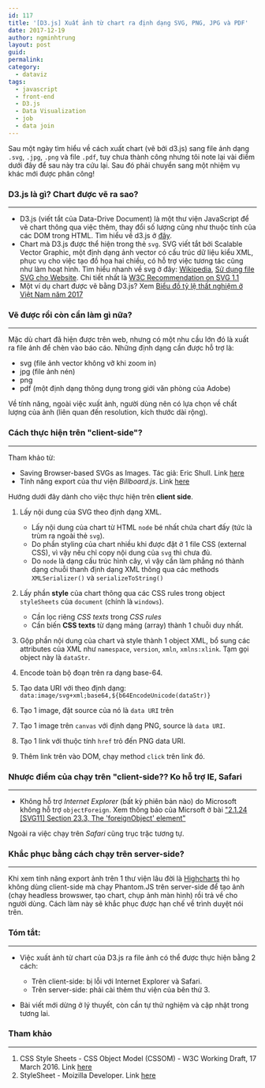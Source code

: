 ```yaml
---
id: 117
title: '[D3.js] Xuất ảnh từ chart ra định dạng SVG, PNG, JPG và PDF'
date: 2017-12-19
author: ngminhtrung
layout: post
guid: 
permalink: 
category:
  - dataviz
tags:
  - javascript
  - front-end
  - D3.js
  - Data Visualization
  - job
  - data join
---
```


Sau một ngày tìm hiểu về cách xuất chart (vẽ bởi d3.js) sang file ảnh dạng `.svg`, `.jpg`, `.png` và file `.pdf`, tuy chưa thành công nhưng tôi note lại vài điểm dưới đây để sau này tra cứu lại. Sau đó phải chuyển sang một nhiệm vụ khác mới được phân công!

### D3.js là gì? Chart được vẽ ra sao?
---

- D3.js (viết tắt của Data-Drive Document) là một thư viện JavaScript để vẽ chart thông qua việc thêm, thay đổi số lượng cũng như thuộc tính của các DOM trong HTML. Tìm hiểu về d3.js ở [đây](https://d3js.org/).
- Chart mà D3.js được thể hiện trong thẻ `svg`. SVG viết tắt bởi Scalable Vector Graphic, một định dạng ảnh vector có cấu trúc dữ liệu kiểu XML, phục vụ cho việc tạo đồ họa hai chiều, có hỗ trợ việc tương tác cũng như làm hoạt hình. Tìm hiểu nhanh về svg ở đây: [Wikipedia](https://en.wikipedia.org/wiki/Scalable_Vector_Graphics), [Sử dụng file SVG cho Website](https://kipalog.com/posts/Su-dung-file-SVG-cho-website). Chi tiết nhất là [W3C Recommendation on SVG 1.1](https://www.w3.org/TR/SVG/)
- Một ví dụ chart được vẽ bằng D3.js? Xem [Biểu đồ tỷ lệ thất nghiệm ở Việt Nam năm 2017](https://ngminhtrung.github.io/projects/learning/d3/vietnam/vn-unemployment-2016/)

### Vẽ được rồi còn cần làm gì nữa?
--- 
Mặc dù chart đã hiện được trên web, nhưng có một nhu cầu lớn đó là xuất ra file ảnh để chèn vào báo cáo. Những định dạng cần được hỗ trợ là:
- svg (file ảnh vector không vỡ khi zoom in)
- jpg (file ảnh nén)
- png
- pdf (một định dạng thông dụng trong giới văn phòng của Adobe)

Về tính năng, ngoài việc xuất ảnh, người dùng nên có lựa chọn về chất lượng của ảnh (liên quan đến resolution, kích thước dài rộng).

### Cách thực hiện trên "client-side"?
---
Tham khảo từ:
-   Saving Browser-based SVGs as Images. Tác giả: Eric Shull. Link [here](https://spin.atomicobject.com/2014/01/21/convert-svg-to-png/)
- Tính năng export của thư viện *Billboard.js*. Link [here](https://naver.github.io/billboard.js/)

Hướng dưới đây dành cho việc thực hiện trên **client side**.

1. Lấy nội dung của SVG theo định dạng XML.
    - Lấy nội dung của chart từ HTML `node` bé nhất chứa chart đấy (tức là trùm ra ngoài thẻ `svg`). 
    - Do phần styling của chart nhiều khi được đặt ở 1 file CSS (external CSS), vì vậy nếu chỉ copy nội dung của `svg` thì chưa đủ.
    - Do `node` là dạng cấu trúc hình cây, vì vậy cần làm phẳng nó thành dạng chuỗi thanh định dạng XML thông qua các methods `XMLSerializer()` và `serializeToString()`

2. Lấy phần **style** của chart thông qua các CSS rules trong object `styleSheets` của `document` (chính là `windows`).
    - Cần lọc riêng *CSS texts* trong *CSS rules*
    - Cần biến **CSS texts** từ dạng mảng (array) thành 1 chuỗi duy nhất.
    
3. Gộp phần nội dung của chart và style thành 1 object XML, bổ sung các attributes của XML như `namespace`, `version`, `xmln`, `xmlns:xlink`. Tạm gọi object này là `dataStr`.

4. Encode toàn bộ đoạn trên ra dạng base-64. 

5. Tạo data URI với theo định dạng: `data:image/svg+xml;base64,${b64EncodeUnicode(dataStr)}`

6. Tạo 1 image, đặt source của nó là `data URI` trên

7. Tạo 1 image trên `canvas` với định dạng PNG, source là `data URI`.

8. Tạo 1 link với thuộc tính `href` trỏ đến PNG data URI.

8. Thêm link trên vào DOM, chạy method `click` trên link đó.

### Nhược điểm của chạy trên "client-side?? Ko hỗ trợ IE, Safari 
---
- Không hỗ trợ *Internet Explorer* (bất kỳ phiên bản nào) do Microsoft không hỗ trợ `objectForeign`. Xem thông báo của Micrsoft ở bài ["2.1.24 [SVG11] Section 23.3, The 'foreignObject' element"](https://msdn.microsoft.com/en-us/library/hh834675(v=vs.85).aspx)

Ngoài ra việc chạy trên *Safari* cũng trục trặc tương tự. 

### Khắc phục bằng cách chạy trên server-side?
---
Khi xem tính năng export ảnh trên 1 thư viện lâu đời là [Highcharts](https://www.highcharts.com/) thì họ không dùng client-side mà chạy Phantom.JS trên server-side để tạo ảnh (chạy headless browswer, tạo chart, chụp ảnh màn hình) rồi trả về cho người dùng. Cách làm này sẽ khắc phục được hạn chế về trình duyệt nói trên. 

### Tóm tắt:
---
- Việc xuất ảnh từ chart của D3.js ra file ảnh có thể được thực hiện bằng 2 cách:
    - Trên client-side: bị lỗi với Internet Explorer và Safari.
    - Trên server-side: phải cài thêm thư viện của bên thứ 3. 

- Bài viết mới dừng ở lý thuyết, còn cần tự thử nghiệm và cập nhật trong tương lai.

### Tham khảo
---
1. CSS Style Sheets - CSS Object Model (CSSOM) - W3C Working Draft, 17 March 2016. Link [here](https://www.w3.org/TR/cssom-1/#css-style-sheets)
2. StyleSheet - Moizilla Developer. Link [here](https://developer.mozilla.org/en-US/docs/Web/API/StyleSheet)
